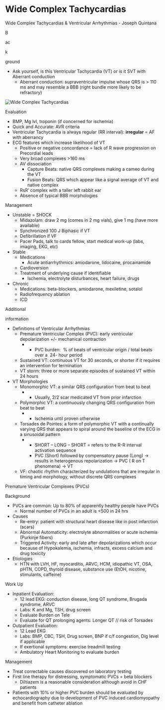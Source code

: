 # Wide Complex Tachycardias
 
Wide Complex Tachycardias & Ventricular Arrhythmias - Joseph Quintana

B

ac

k

ground

-   Ask yourself, is this Ventricular Tachycardia (VT) or is it SVT with
    Aberrant conduction
    -   Aberrant conduction: supraventricular impulse whose QRS is > 110
        ms and may resemble a BBB (right bundle more likely to be
        refractory)

<img src="/sites/default/files/inline-images/Picture2.png" data-entity-type="file" data-entity-uuid="3af10c17-befd-4939-9dd1-d40afffa82fb" alt="Wide Complex Tachycardias" />

Evaluation

-   BMP, Mg lvl, troponin (if concerned for ischemia)
-   Quick and Accurate: AVR criteria
-   Ventricular Tachycardia is always regular (RR interval):
    **irregular** = AF with aberrancy
-   ECG features which increase likelihood of VT
    -   Positive or negative concordance = lack of R wave progression on
        Precordial leads
    -   Very broad complexes >160 ms
    -   AV dissociation
        -   Capture Beats: native QRS complexes making a cameo during
            the VT
        -   Fusion Beats: QRS which appear like a signal average of VT
            and native complex
    -   RsR’ complex with a taller left rabbit ear
    -   Absence of typical BBB morphologies

Management

-   Unstable = SHOCK
    -   Midazolam: draw 2 mg (comes in 2 mg vials), give 1 mg (have more
        available)
    -   Synchronized 100 J Biphasic if VT
    -   Defibrillation if VF
    -   Pacer Pads, talk to cards fellow, start medical work-up (labs,
        imaging, EKG, etc)
-   Stable
    -   Medications
        -   Acute antiarrhythmics: amiodarone, lidocaine, procainamide
    -   Cardioversion
    -   Treatment of underlying cause if identifiable
        -   Ischemia, electrolyte disturbances, heart failure, drugs
-   Chronic
    -   Medications: beta-blockers, amiodarone, mexiletine, sotalol
    -   Radiofrequency ablation
    -   ICD

Additional

information

-   Definitions of Ventricular Arrhythmias
    -   Premature Ventricular Complex (PVC): early ventricular
        depolarization +/- mechanical contraction
        -   -   PVC burden:  % of beats of ventricular origin / total
                beats over a  24- hour period
    -   Sustained VT: continuous VT for 30 seconds, or shorter if it
        requires an intervention for termination
    -   VT storm: three or more separate episodes of sustained VT within
        24 hours
-   VT Morphologies
    -   Monomorphic VT: a similar QRS configuration from beat to beat
        -   -   Usually, 2/2 scar medicated VT from prior infarction
    -   Polymorphic VT: a continuously changing QRS configuration from
        beat to beat
        -   -   Ischemia until proven otherwise
    -   Torsades de Pointes: a form of polymorphic VT with a continually
        varying QRS that appears to spiral around the baseline of the
        ECG in a sinusoidal pattern
        -   -   SHORT – LONG – SHORT = refers to the R-R interval
                activation sequence
            -   PVC (Short) followed by compensatory pause (Long) ->
                results in heterogenous repolarization -> PVC ( R on T
                phenomena) -> VT
    -   VF: chaotic rhythm characterized by undulations that are
        irregular in timing and morphology, without discrete QRS
        complexes

Premature Ventricular Complexes (PVCs)

Background

-   PVCs are common: Up to 80% of apparently healthy people have PVCs
    -   Normal number of PVCs in an adult is \<500 in 24 hrs
-   Causes
    -   Re-entry: patient with structural heart disease like in post
        infarction (scars)
    -   Abnormal Automaticity: electrolyte abnormalities or acute
        ischemia (Purkinje fibers)
    -   Triggered Activity: early and late after depolarizations which
        occur because of Hypokalemia, ischemia, infracts, excess calcium
        and drug toxicity
-   Etiologies
    -   HTN with LVH, HF, myocarditis, ARVC, HCM, idiopathic VT, OSA,
        pHTN, COPD, thyroid disease, substance use (EtOH, nicotine,
        stimulants, caffeine)

Work Up

-   Inpatient Evaluation:
    -   12 lead EKG: conduction disease, long QT syndrome, Brugada
        syndrome, ARVC
    -   Labs: K and Mg, TSH, drug screen
    -   Evaluate Burden on Tele
    -   Evaluate for QT prolonging agents: Longer QT // risk of
        Torsades  
-   Outpatient Evaluation:
    -   12 Lead EKG
    -   Labs: BMP, CBC, TSH, Drug screen, BNP if c/f congestion, Dig
        level if applicable
    -   If exertional symptoms: exercise treadmill testing
    -   Ambulatory Heart Monitoring to evaluate burden

Management

-   Treat correctable causes discovered on laboratory testing
-   First line therapy for distressing, symptomatic PVCs = beta blockers
    -   Diltiazem is a reasonable consideration although avoid in CHF
        patients
-   Patients with 10% or higher PVC burden should be evaluated by
    echocardiography due to development of PVC induced cardiomyopathy
    and benefit from catheter ablation
